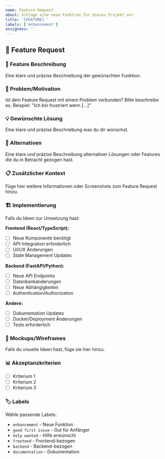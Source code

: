 ```yaml
---
name: Feature Request
about: Schlage eine neue Funktion für dieses Projekt vor
title: '[FEATURE] '
labels: ['enhancement']
assignees: ''
---
```


## 🚀 Feature Request

### 📝 Feature Beschreibung
Eine klare und präzise Beschreibung der gewünschten Funktion.

### 🎯 Problem/Motivation
Ist dein Feature Request mit einem Problem verbunden? Bitte beschreibe es.
Beispiel: "Ich bin frustriert wenn [...]"

### 💡 Gewünschte Lösung
Eine klare und präzise Beschreibung was du dir wünschst.

### 🔄 Alternativen
Eine klare und präzise Beschreibung alternativer Lösungen oder Features die du in Betracht gezogen hast.

### 📋 Zusätzlicher Kontext
Füge hier weitere Informationen oder Screenshots zum Feature Request hinzu.

### 🏗️ Implementierung
Falls du Ideen zur Umsetzung hast:

**Frontend (React/TypeScript):**
- [ ] Neue Komponente benötigt
- [ ] API-Integration erforderlich
- [ ] UI/UX Änderungen
- [ ] State Management Updates

**Backend (FastAPI/Python):**
- [ ] Neue API Endpoints
- [ ] Datenbankänderungen
- [ ] Neue Abhängigkeiten
- [ ] Authentication/Authorization

**Andere:**
- [ ] Dokumentation Updates
- [ ] Docker/Deployment Änderungen
- [ ] Tests erforderlich

### 🎨 Mockups/Wireframes
Falls du visuelle Ideen hast, füge sie hier hinzu.

### 📊 Akzeptanzkriterien
- [ ] Kriterium 1
- [ ] Kriterium 2
- [ ] Kriterium 3

### 🏷️ Labels
Wähle passende Labels:
- `enhancement` - Neue Funktion
- `good first issue` - Gut für Anfänger
- `help wanted` - Hilfe erwünscht
- `frontend` - Frontend-bezogen
- `backend` - Backend-bezogen
- `documentation` - Dokumentation
